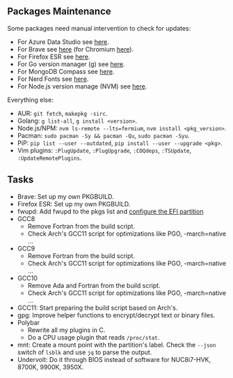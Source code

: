 ## Packages Maintenance

Some packages need manual intervention to check for updates:
- For Azure Data Studio see [here](https://github.com/microsoft/azuredatastudio/releases).
- For Brave see [here](https://github.com/brave/brave-browser/blob/master/CHANGELOG_DESKTOP.md)
  (for Chromium [here](https://chromiumdash.appspot.com/releases?platform=Linux)).
- For Firefox ESR see [here](https://www.mozilla.org/firefox/organizations/notes/).
- For Go version manager (g) see [here](https://github.com/stefanmaric/g).
- For MongoDB Compass see [here](https://www.mongodb.com/try/download/compass).
- For Nerd Fonts see [here](https://github.com/ryanoasis/nerd-fonts/releases).
- For Node.js version manage (NVM) see [here](https://github.com/nvm-sh/nvm/releases).

Everything else:
- AUR: `git fetch`, `makepkg -sirc`.
- Golang: `g list-all`, `g install <version>`.
- Node.js/NPM: `nvm ls-remote --lts=fermium`, `nvm install <pkg_version>`.
- Pacman: `sudo pacman -Sy && pacman -Qu`, `sudo pacman -Syu`.
- PiP: `pip list --user --outdated`, `pip install --user --upgrade <pkg>`.
- Vim plugins: `:PlugUpdate`, `:PlugUpgrade`, `:COQdeps`, `:TSUpdate`, `:UpdateRemotePlugins`.

## Tasks
- Brave: Set up my own PKGBUILD.
- Firefox ESR: Set up my own PKGBUILD.
- fwupd: Add fwupd to the pkgs list and
  [configure the EFI partition](https://wiki.archlinux.org/title/Fwupd#UEFI_ESP_partition_not_detected_or_configured)
- GCC8
  * Remove Fortran from the build script.
  * Check Arch's GCC11 script for optimizations like PGO, -march=native ...
- GCC9
  * Remove Fortran from the build script.
  * Check Arch's GCC11 script for optimizations like PGO, -march=native ...
- GCC10
  * Remove Ada and Fortran from the build script.
  * Check Arch's GCC11 script for optimizations like PGO, -march=native ...
- GCC11: Start preparing the build script based on Arch's.
- gpg: Improve helper functions to encrypt/decrypt text or binary files.
- Polybar
  * Rewrite all my plugins in C.
  * Do a CPU usage plugin that reads `/proc/stat`.
- mnt: Create a mount point with the partition's label. Check the `--json`
  switch of `lsblk` and use `jq` to parse the output.
- Undervolt: Do it through BIOS instead of software for  NUC8i7-HVK, 8700K,
  9900K, 3950X.
